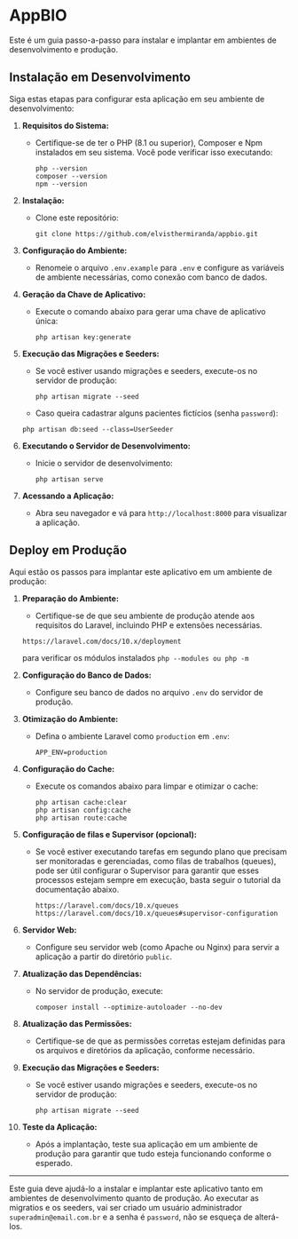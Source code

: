 # AppBIO

Este é um guia passo-a-passo para instalar e implantar em ambientes de desenvolvimento e produção.

## Instalação em Desenvolvimento

Siga estas etapas para configurar esta aplicação em seu ambiente de desenvolvimento:

1. **Requisitos do Sistema:**
   - Certifique-se de ter o PHP (8.1 ou superior), Composer e Npm instalados em seu sistema. Você pode verificar isso executando:
     ```
     php --version
     composer --version
     npm --version
     ```

2. **Instalação:**
   - Clone este repositório:
     ```
     git clone https://github.com/elvisthermiranda/appbio.git
     ```

3. **Configuração do Ambiente:**
   - Renomeie o arquivo `.env.example` para `.env` e configure as variáveis de ambiente necessárias, como conexão com banco de dados.

4. **Geração da Chave de Aplicativo:**
   - Execute o comando abaixo para gerar uma chave de aplicativo única:
     ```
     php artisan key:generate
     ```

5. **Execução das Migrações e Seeders:**
    - Se você estiver usando migrações e seeders, execute-os no servidor de produção:
      ```
      php artisan migrate --seed
      ```
    - Caso queira cadastrar alguns pacientes fictícios (senha `password`):
    ```
    php artisan db:seed --class=UserSeeder
    ```

6. **Executando o Servidor de Desenvolvimento:**
   - Inicie o servidor de desenvolvimento:
     ```
     php artisan serve
     ```

6. **Acessando a Aplicação:**
   - Abra seu navegador e vá para `http://localhost:8000` para visualizar a aplicação.

## Deploy em Produção

Aqui estão os passos para implantar este aplicativo em um ambiente de produção:

1. **Preparação do Ambiente:**
   - Certifique-se de que seu ambiente de produção atende aos requisitos do Laravel, incluindo PHP e extensões necessárias.
   ```
   https://laravel.com/docs/10.x/deployment
   ```
   para verificar os módulos instalados `php --modules ou php -m`

2. **Configuração do Banco de Dados:**
   - Configure seu banco de dados no arquivo `.env` do servidor de produção.

3. **Otimização do Ambiente:**
   - Defina o ambiente Laravel como `production` em `.env`:
     ```
     APP_ENV=production
     ```

4. **Configuração do Cache:**
   - Execute os comandos abaixo para limpar e otimizar o cache:
     ```
     php artisan cache:clear
     php artisan config:cache
     php artisan route:cache
     ```

5. **Configuração de filas e Supervisor (opcional):**
   - Se você estiver executando tarefas em segundo plano que precisam ser monitoradas e gerenciadas, como filas de trabalhos (queues), pode ser útil configurar o Supervisor para garantir que esses processos estejam sempre em execução, basta seguir o tutorial da documentação abaixo.
     ```
     https://laravel.com/docs/10.x/queues
     https://laravel.com/docs/10.x/queues#supervisor-configuration
     ```

6. **Servidor Web:**
   - Configure seu servidor web (como Apache ou Nginx) para servir a aplicação a partir do diretório `public`.


7. **Atualização das Dependências:**
   - No servidor de produção, execute:
     ```
     composer install --optimize-autoloader --no-dev
     ```

8. **Atualização das Permissões:**
   - Certifique-se de que as permissões corretas estejam definidas para os arquivos e diretórios da aplicação, conforme necessário.

9. **Execução das Migrações e Seeders:**
    - Se você estiver usando migrações e seeders, execute-os no servidor de produção:
      ```
      php artisan migrate --seed
      ```

10. **Teste da Aplicação:**
    - Após a implantação, teste sua aplicação em um ambiente de produção para garantir que tudo esteja funcionando conforme o esperado.

---

Este guia deve ajudá-lo a instalar e implantar este aplicativo tanto em ambientes de desenvolvimento quanto de produção. Ao executar as migratios e os seeders, vai ser criado um usuário administrador `superadmin@email.com.br` e a senha é `password`, não se esqueça de alterá-los.
